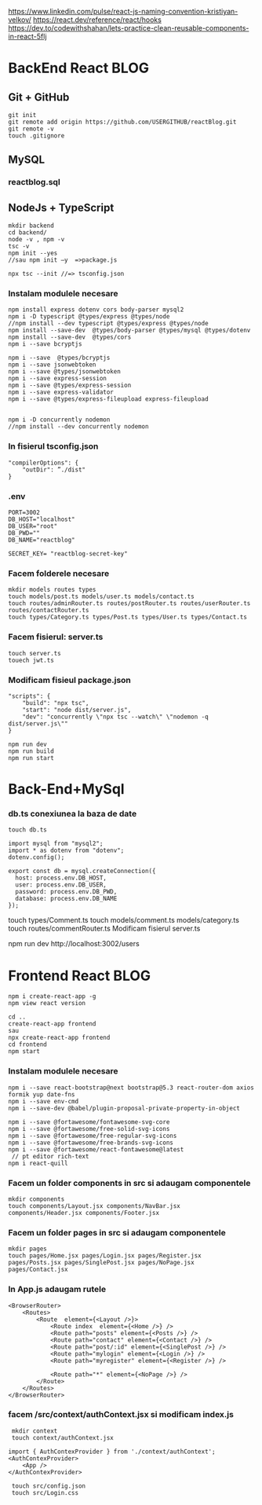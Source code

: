 https://www.linkedin.com/pulse/react-js-naming-convention-kristiyan-velkov/
https://react.dev/reference/react/hooks
https://dev.to/codewithshahan/lets-practice-clean-reusable-components-in-react-5flj

# BackEnd React BLOG

## Git + GitHub

```
git init
git remote add origin https://github.com/USERGITHUB/reactBlog.git
git remote -v
touch .gitignore
```

## MySQL

### reactblog.sql

## NodeJs + TypeScript

```
mkdir backend
cd backend/
node -v , npm -v
tsc -v
npm init --yes
//sau npm init –y  =>package.js

npx tsc --init //=> tsconfig.json
```

### Instalam modulele necesare

```
npm install express dotenv cors body-parser mysql2
npm i -D typescript @types/express @types/node
//npm install --dev typescript @types/express @types/node
npm install --save-dev  @types/body-parser @types/mysql @types/dotenv
npm install --save-dev  @types/cors
npm i --save bcryptjs

npm i --save  @types/bcryptjs
npm i --save jsonwebtoken
npm i --save @types/jsonwebtoken
npm i --save express-session
npm i --save @types/express-session
npm i --save express-validator
npm i --save @types/express-fileupload express-fileupload


npm i -D concurrently nodemon
//npm install --dev concurrently nodemon
```

### In fisierul tsconfig.json

```
"compilerOptions": {
	"outDir": ”./dist"
}
```

### .env

```
PORT=3002
DB_HOST="localhost"
DB_USER="root"
DB_PWD=""
DB_NAME="reactblog"

SECRET_KEY= "reactblog-secret-key"
```

### Facem folderele necesare

```
mkdir models routes types
touch models/post.ts models/user.ts models/contact.ts
touch routes/adminRouter.ts routes/postRouter.ts routes/userRouter.ts routes/contactRouter.ts
touch types/Category.ts types/Post.ts types/User.ts types/Contact.ts
```

### Facem fisierul: server.ts

```
touch server.ts
touech jwt.ts
```

### Modificam fisieul package.json

```
"scripts": {
	"build": "npx tsc",
	"start": "node dist/server.js",
	"dev": "concurrently \"npx tsc --watch\" \"nodemon -q dist/server.js\""
}

npm run dev
npm run build
npm run start
```

# Back-End+MySql

### db.ts conexiunea la baza de date

```
touch db.ts
```

```
import mysql from "mysql2";
import * as dotenv from "dotenv";
dotenv.config();

export const db = mysql.createConnection({
  host: process.env.DB_HOST,
  user: process.env.DB_USER,
  password: process.env.DB_PWD,
  database: process.env.DB_NAME
});
```

touch types/Comment.ts
touch models/comment.ts models/category.ts
touch routes/commentRouter.ts
Modificam fisierul server.ts

npm run dev
http://localhost:3002/users

# Frontend React BLOG

```
npm i create-react-app -g
npm view react version
```

```
cd ..
create-react-app frontend
sau
npx create-react-app frontend
cd frontend
npm start
```

### Instalam modulele necesare

```
npm i --save react-bootstrap@next bootstrap@5.3 react-router-dom axios formik yup date-fns
npm i --save env-cmd
npm i --save-dev @babel/plugin-proposal-private-property-in-object

npm i --save @fortawesome/fontawesome-svg-core
npm i --save @fortawesome/free-solid-svg-icons
npm i --save @fortawesome/free-regular-svg-icons
npm i --save @fortawesome/free-brands-svg-icons
npm i --save @fortawesome/react-fontawesome@latest
 // pt editor rich-text
npm i react-quill
```

### Facem un folder components in src si adaugam componentele

```
mkdir components
touch components/Layout.jsx components/NavBar.jsx components/Header.jsx components/Footer.jsx
```

### Facem un folder pages in src si adaugam componentele

```
mkdir pages
touch pages/Home.jsx pages/Login.jsx pages/Register.jsx pages/Posts.jsx pages/SinglePost.jsx pages/NoPage.jsx pages/Contact.jsx
```

### In App.js adaugam rutele

```
<BrowserRouter>
    <Routes>
        <Route  element={<Layout />}>
            <Route index  element={<Home />} />
            <Route path="posts" element={<Posts />} />
            <Route path="contact" element={<Contact />} />
            <Route path="post/:id" element={<SinglePost />} />
            <Route path="mylogin" element={<Login />} />
            <Route path="myregister" element={<Register />} />

            <Route path="*" element={<NoPage />} />
        </Route>
    </Routes>
</BrowserRouter>
```

### facem /src/context/authContext.jsx si modificam index.js

```
 mkdir context
 touch context/authContext.jsx

import { AuthContexProvider } from './context/authContext';
<AuthContexProvider>
    <App />
</AuthContexProvider>

```

```
 touch src/config.json
 touch src/Login.css

```
